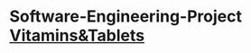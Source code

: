 # Software-Engineering-Project [Vitamins&Tablets](https://github.com/Andrew285/Software-Engineering-Project/files/9665270/Vitamins.Tablets.2.docx)
